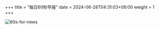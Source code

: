 +++
title = "每日60秒早报"
date = 2024-06-28T04:31:03+08:00
weight = 1
+++

![60s-for-news](/img/zaobao/zaobao.png "由 ALAPI 提供支持")
